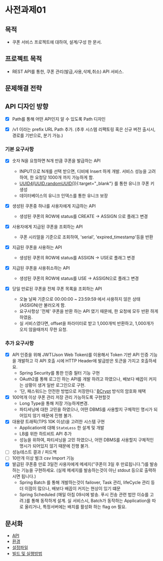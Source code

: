 # 사전과제01

## 목적 
- 쿠폰 서비스 프로젝트에 대하여, 설계/구성 한 문서.

## 프로젝트 목적 
- REST API를 통한, 쿠폰 관리(발급,사용,삭제,취소) API 서비스.


## 문제해결 전략
## API 디자인 방향 
- [x] Path를 통해 어떤 API인지 알 수 있도록 Path 디자인 
- [x] /v1 이라는 prefix URL Path 추가. (추후 시스템 리팩토링 혹은 신규 버전 출시시, 경로를 기반으로, 분기 가능.)
 

### 기본 요구사항 
- [x] 숫자 N을 요청하면 N개 만큼 쿠폰을 발급하는 API
    - INPUT으로 N개를 선택 받으면, 디비에 Insert 하게 개발.
    서비스 성능을 고려하여, 한 요청당 1000개 까지 가능하게 함.
    - [UUID4(UUID.randomUUID())](https://en.wikipedia.org/wiki/Universally_unique_identifier){:target="_blank"} 를 통한 유니크 쿠폰 키 생성
    - 데이터베이스의 유니크 인덱스를 통한 유니크 보장
   
- [x] 생성된 쿠폰중 하나를 사용자에게 지급하는 API
    - 생성된 쿠폰의 ROW에 status를 CREATE -> ASSIGN 으로 플래그 변경 

- [x] 사용자에게 지급된 쿠폰을 조회하는 API
    - 쿠폰 시리얼을 기준으로 조회하여, 'serial', 'expired_timestamp'등을 반환
    
    
- [x] 지급된 쿠폰을 사용하는 API 
    - 생성된 쿠폰의 ROW에 status를 ASSIGN -> USE로 플래그 변경 
    
    
- [x] 지급된 쿠폰을 사용취소하는 API 
    - 생성된 쿠폰의 ROW에 status를 USE -> ASSIGN으로 플래그 변경 
    
    
- [x] 당일 만료된 쿠폰을 전체 쿠폰 목록을 조회하는 API 
    - 오늘 날짜 기준으로 00:00:00 ~ 23:59:59 에서 사용하지 않은 상태 (ASSIGN)만 불러오게 함.
    - 요구사항상 '전체' 쿠폰을 반환 하는 API 였기 때문에, 한 요청에 모두 반환 하게 하였음.
    - 실 서비스였다면, offset을 파라미터로 받고 1,000개씩 반환하고, 1,000개가 오지 않을때까지 무한 요청.
 

### 추가 요구사항 
- [x] API 인증을 위해 JWT(Json Web Token)를 이용해서 Token 기반 API 인증 기능을 개발하고 각 API 호출 시에 HTTP Header에 발급받은 토큰을 가지고 호출하세요.
    - Spring Security를 통한 인증 필터 기능 구현 
    - OAuth2를 통해 로그인 하는 API를 개발 하려고 하였으나, 배보다 배꼽이 커지는 상황이 생겨 일반 로그인으로 구현.
    - '단, 패스워드는 안전한 방법으로 저장한다.' [BCrypt](https://en.wikipedia.org/wiki/Bcrypt) 방식의 암호화 채택
- [x] 100억개 이상 쿠폰 관리 저장 관리 가능하도록 구현할것
    - Long Type을 통해 저장 가능하게변경.
    - 파티셔닝에 대한 고민을 하였으나, 어떤 DBMS를 사용할지 구체적인 명시가 되어있지 않기 때문에 진행 불가.
- [x] 대용량 트래픽(TPS 10K 이상)을 고려한 시스템 구현
    - Application에 대해 `StateLess` 한 설계 및 개발 
    - LB를 위한 하트비트 API 추가
    - 성능을 위하여, 파티셔닝을 고민 하였으나, 어떤 DBMS를 사용할지 구체적인 명시가 되어있지 않기 때문에 진행 불가.
- [ ] 성능테스트 결과 / 피드백
- [ ] 10만개 이상 벌크 csv Import 기능
- [x] 발급된 쿠폰중 만료 3일전 사용자에게 메세지(“쿠폰이 3일 후 만료됩니다.”)를 발송하는 기능을 구현하세요. (실제 메세지를 발송하는것이 아닌 stdout 등으로 출력하시면 됩니다.)
    - Spring Batch 를 통해 개발하는것이 failover, Task 관리, lifeCycle 관리 등 더 이점이 많으나, 배보다 배꼽이 커지는 현상이 있기 떄문
    - Spring Scheduled (매일 아침 09시에 발송. 푸시 전송 관련 법안 이슈를 고려.)를 통해 동작하게 설계. 실 서비스시, Batch가 동작하는 Application을 따로 올리거나, 특정서버에는 배치를 활성화 하는 flag on 필요.
    
## 문서화
- [API](./docs/API.md)
- [환경](./docs/ENV.md)
- [설정파일](./docs/SETTINGS.md)
- [빌드 및 실행방법](./docs/RUN.md)